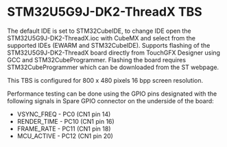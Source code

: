 # STM32U5G9J-DK2-ThreadX TBS

The default IDE is set to STM32CubeIDE, to change IDE open the STM32U5G9J-DK2-ThreadX.ioc with CubeMX and select from the supported IDEs (EWARM and STM32CubeIDE). Supports flashing of the STM32U5G9J-DK2-ThreadX board directly from TouchGFX Designer using GCC and STM32CubeProgrammer. Flashing the board requires STM32CubeProgrammer which can be downloaded from the ST webpage.

This TBS is configured for 800 x 480 pixels 16 bpp screen resolution.

Performance testing can be done using the GPIO pins designated with the following signals in Spare GPIO connector on the underside of the board:

- VSYNC_FREQ  - PC0  (CN1 pin 14)
- RENDER_TIME - PC10 (CN1 pin 16)
- FRAME_RATE  - PC11 (CN1 pin 18)
- MCU_ACTIVE  - PC12 (CN1 pin 20)
